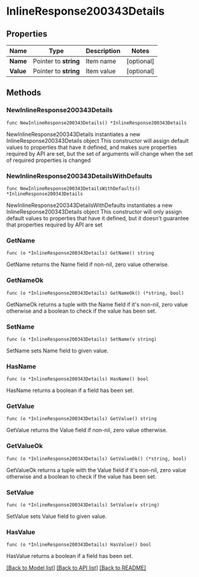 # InlineResponse200343Details

## Properties

Name | Type | Description | Notes
------------ | ------------- | ------------- | -------------
**Name** | Pointer to **string** | Item name | [optional] 
**Value** | Pointer to **string** | Item value | [optional] 

## Methods

### NewInlineResponse200343Details

`func NewInlineResponse200343Details() *InlineResponse200343Details`

NewInlineResponse200343Details instantiates a new InlineResponse200343Details object
This constructor will assign default values to properties that have it defined,
and makes sure properties required by API are set, but the set of arguments
will change when the set of required properties is changed

### NewInlineResponse200343DetailsWithDefaults

`func NewInlineResponse200343DetailsWithDefaults() *InlineResponse200343Details`

NewInlineResponse200343DetailsWithDefaults instantiates a new InlineResponse200343Details object
This constructor will only assign default values to properties that have it defined,
but it doesn't guarantee that properties required by API are set

### GetName

`func (o *InlineResponse200343Details) GetName() string`

GetName returns the Name field if non-nil, zero value otherwise.

### GetNameOk

`func (o *InlineResponse200343Details) GetNameOk() (*string, bool)`

GetNameOk returns a tuple with the Name field if it's non-nil, zero value otherwise
and a boolean to check if the value has been set.

### SetName

`func (o *InlineResponse200343Details) SetName(v string)`

SetName sets Name field to given value.

### HasName

`func (o *InlineResponse200343Details) HasName() bool`

HasName returns a boolean if a field has been set.

### GetValue

`func (o *InlineResponse200343Details) GetValue() string`

GetValue returns the Value field if non-nil, zero value otherwise.

### GetValueOk

`func (o *InlineResponse200343Details) GetValueOk() (*string, bool)`

GetValueOk returns a tuple with the Value field if it's non-nil, zero value otherwise
and a boolean to check if the value has been set.

### SetValue

`func (o *InlineResponse200343Details) SetValue(v string)`

SetValue sets Value field to given value.

### HasValue

`func (o *InlineResponse200343Details) HasValue() bool`

HasValue returns a boolean if a field has been set.


[[Back to Model list]](../README.md#documentation-for-models) [[Back to API list]](../README.md#documentation-for-api-endpoints) [[Back to README]](../README.md)


